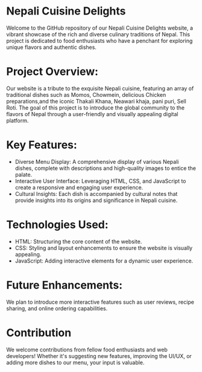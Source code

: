# Nepali Cuisine Delights
Welcome to the GitHub repository of our Nepali Cuisine Delights website, a vibrant showcase of the rich and diverse culinary traditions of Nepal. This project is dedicated to food enthusiasts who have a penchant for exploring unique flavors and authentic dishes.
# Project Overview:
Our website is a tribute to the exquisite Nepali cuisine, featuring an array of traditional dishes such as Momos, Chowmein, delicious Chicken preparations,and the iconic Thakali Khana, Neawari khaja, pani puri, Sell Roti. The goal of this project is to introduce the global community to the flavors of Nepal through a user-friendly and visually appealing digital platform.
# Key Features:
- Diverse Menu Display: A comprehensive display of various Nepali dishes, complete with descriptions and high-quality images to entice the palate.
- Interactive User Interface: Leveraging HTML, CSS, and JavaScript to create a responsive and engaging user experience.
- Cultural Insights: Each dish is accompanied by cultural notes that provide insights into its origins and significance in Nepali cuisine.
# Technologies Used:
- HTML: Structuring the core content of the website.
- CSS: Styling and layout enhancements to ensure the website is visually appealing.
- JavaScript: Adding interactive elements for a dynamic user experience.
# Future Enhancements:
We plan to introduce more interactive features such as user reviews, recipe sharing, and online ordering capabilities.
# Contribution
We welcome contributions from fellow food enthusiasts and web developers! Whether it's suggesting new features, improving the UI/UX, or adding more dishes to our menu, your input is valuable.

